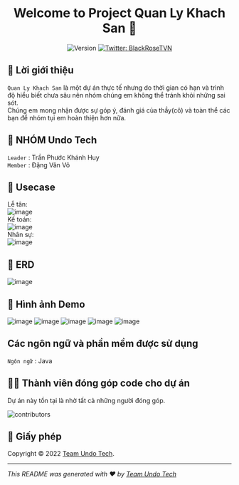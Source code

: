 <h1 align="center">Welcome to Project Quan Ly Khach San 👋</h1>
<p align="center">
  <img alt="Version" src="https://img.shields.io/badge/version-1.0.1-blue.svg?cacheSeconds=2592000" />
  <a href="https://twitter.com/BlackRoseTVN" target="_blank">
    <img alt="Twitter: BlackRoseTVN" src="https://img.shields.io/twitter/follow/BlackRoseTVN.svg?style=social" />
  </a>
</p>


## 👋 Lời giới thiệu <br/> 



`Quan Ly Khach San` là một dự án thực tế nhưng do thời gian có hạn và trình độ hiểu biết chưa sâu nên nhóm chúng em không thể tránh khỏi những sai sót. <br/>
Chúng em mong nhận được sự góp ý, đánh giá của thầy(cô) và toàn thể các bạn để nhóm tụi em hoàn thiện hơn nữa.

## 👋 NHÓM Undo Tech
`Leader` : Trần Phước Khánh Huy <br />
`Member` : Đặng Văn Võ 

## 👋 Usecase <br/> 
Lễ tân:<br/>
![image](https://github.com/blackundo/PRO1041-Khach-San/assets/81552488/9bf1a884-d8bc-4b2c-88a1-b21577c0a93e)<br/>
Kế toán:<br/>
![image](https://github.com/blackundo/PRO1041-Khach-San/assets/81552488/80e44e8b-7df6-48b7-a081-10569898d7aa)<br/>
Nhân sự:<br/>
![image](https://github.com/blackundo/PRO1041-Khach-San/assets/81552488/53f7ae7c-48b9-47ba-84d1-21ae713b2793)<br/>

## 👋 ERD <br/>
![image](https://github.com/blackundo/PRO1041-Khach-San/assets/81552488/46ff0adc-4f1e-4ee2-8ef9-f3d2b4f7b307)


## 👋 Hình ảnh Demo <br/> 

![image](https://github.com/blackundo/PRO1041-Khach-San/assets/81552488/46782cb6-147b-46c8-a955-4c77f55be340)
![image](https://github.com/blackundo/PRO1041-Khach-San/assets/81552488/a780ed5d-2d4b-4995-9fe7-4635030b2dce)
![image](https://github.com/blackundo/PRO1041-Khach-San/assets/81552488/42a840c9-f762-4a36-990d-e8050d138c59)
![image](https://github.com/blackundo/PRO1041-Khach-San/assets/81552488/2a2f6b97-1da3-4d44-a37d-85de87a03c3c)
![image](https://github.com/blackundo/PRO1041-Khach-San/assets/81552488/d41e2c3f-fc18-4b3e-8a13-b753c34ab7b5)




## Các ngôn ngữ và phần mềm được sử dụng
`Ngôn ngữ` : Java <br />

## 👨‍🦰 Thành viên đóng góp code cho dự án

Dự án này tồn tại là nhờ tất cả những người đóng góp.

![contributors](https://user-images.githubusercontent.com/81552488/197401509-e436fa3e-96d5-4f36-b971-90dec7d4424c.svg)

## 📝 Giấy phép

Copyright © 2022 [Team Undo Tech](link).<br />

---

_This README was generated with ❤️ by [Team Undo Tech](https://github.com/kefranabg/readme-md-generator)_
